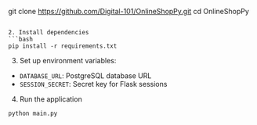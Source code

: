 git clone https://github.com/Digital-101/OnlineShopPy.git
cd OnlineShopPy
```

2. Install dependencies
```bash
pip install -r requirements.txt
```

3. Set up environment variables:
- `DATABASE_URL`: PostgreSQL database URL
- `SESSION_SECRET`: Secret key for Flask sessions

4. Run the application
```bash
python main.py